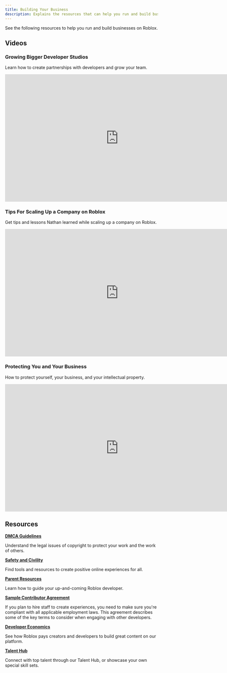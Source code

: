 ```yaml
---
title: Building Your Business
description: Explains the resources that can help you run and build businesses on Roblox.
---
```


See the following resources to help you run and build businesses on Roblox.

## Videos

### Growing Bigger Developer Studios

Learn how to create partnerships with developers and grow your team.

<p><iframe width="746" height="420" src="https://www.youtube-nocookie.com/embed/TOhNGkOVrek" frameborder="0" allow="accelerometer; clipboard-write; encrypted-media; gyroscope; picture-in-picture" allowfullscreen></iframe></p>

### Tips For Scaling Up a Company on Roblox

Get tips and lessons Nathan learned while scaling up a company on Roblox.

<p><iframe width="746" height="420" src="https://www.youtube-nocookie.com/embed/TLRakuu4vd0" frameborder="0" allow="accelerometer; clipboard-write; encrypted-media; gyroscope; picture-in-picture" allowfullscreen></iframe></p>

### Protecting You and Your Business

How to protect yourself, your business, and your intellectual property.

<p><iframe width="746" height="420" src="https://www.youtube-nocookie.com/embed/v1QOTxXQc2E?start=3157" frameborder="0" allow="accelerometer; clipboard-write; encrypted-media; gyroscope; picture-in-picture" allowfullscreen></iframe></p>

## Resources

**[DMCA Guidelines](../../production/publishing/dmca-guidelines.md)**

Understand the legal issues of copyright to protect your work and the work of others.

**[Safety and Civility](https://corp.roblox.com/safety-civility-resources/)**

Find tools and resources to create positive online experiences for all.

**[Parent Resources](https://en.help.roblox.com/hc/en-us/articles/4438648708756-Guiding-Your-Up-and-Coming-Roblox-Developer)**

Learn how to guide your up-and-coming Roblox developer.

**[Sample Contributor Agreement](https://en.help.roblox.com/hc/en-us/article_attachments/4465280091924/Roblox_-_Model_Contributor_Agreement_RBX.pdf)**

If you plan to hire staff to create experiences, you need to make sure you're compliant with all applicable employment laws. This agreement describes some of the key terms to consider when engaging with other developers.

**[Developer Economics](../../production/earning-on-roblox.md)**

See how Roblox pays creators and developers to build great content on our platform.

**[Talent Hub](https://talent.roblox.com)**

Connect with top talent through our Talent Hub, or showcase your own special skill sets.
